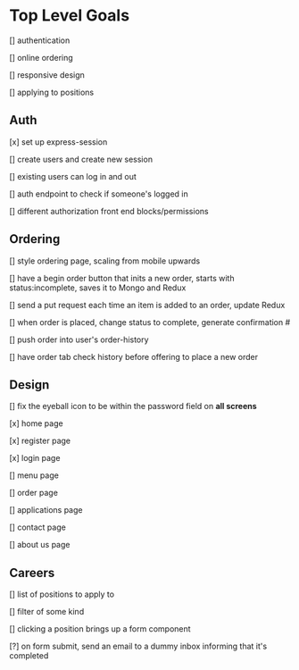 #  Top Level Goals

[] authentication

[] online ordering

[] responsive design

[] applying to positions


## Auth

[x] set up express-session

[] create users and create new session

[] existing users can log in and out

[] auth endpoint to check if someone's logged in

[] different authorization front end blocks/permissions

## Ordering

[] style ordering page, scaling from mobile upwards

[] have a begin order button that inits a new order, starts with status:incomplete, saves it to Mongo and Redux

[] send a put request each time an item is added to an order, update Redux

[] when order is placed, change status to complete, generate confirmation #

[] push order into user's order-history

[] have order tab check history before offering to place a new order

## Design

[] fix the eyeball icon to be within the password field on **all screens**

[x] home page

[x] register page

[x] login page

[] menu page

[] order page

[] applications page

[] contact page

[] about us page

## Careers

[] list of positions to apply to

[] filter of some kind

[] clicking a position brings up a form component

[?] on form submit, send an email to a dummy inbox informing that it's completed